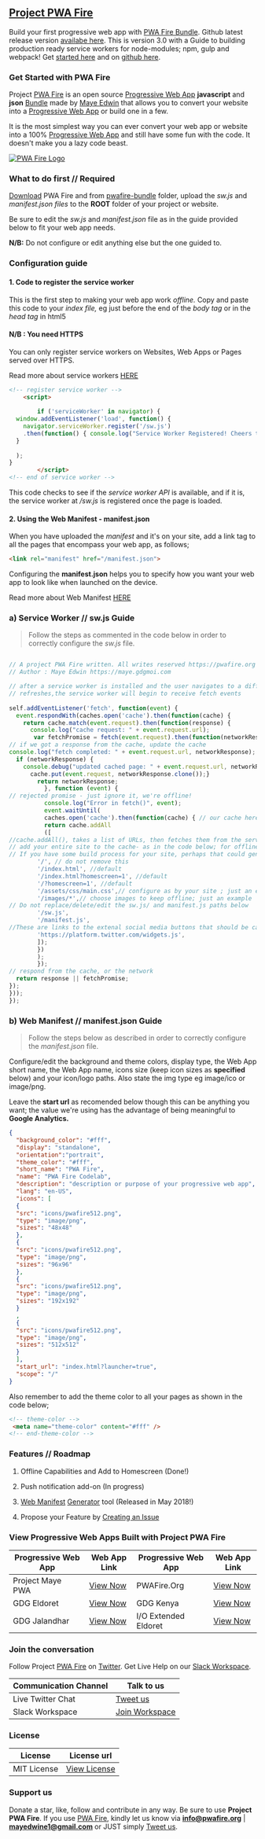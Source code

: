 ## [Project PWA Fire](https://pwafire.org)

Build your first progressive web app with [PWA Fire Bundle](https://pwafire.org/developer/pwa/codelab/). Github latest release version [availabe here](https://github.com/mayeedwin/pwafire/releases). This is version 3.0 with a Guide to building production ready service workers for node-modules; npm, gulp and webpack! Get [started here](https://pwafire.org/developer/pwa/started/) and on [github here](https://github.com/mayeedwin/pwafire/tree/for-node-modules).
	
### Get Started with PWA Fire
Project [PWA Fire](https://twitter.com/pwafire) is an open source [Progressive Web App](https://www.linkedin.com/pulse/what-progressive-web-app-get-started-now-canaan-maye-edwin/) **javascript** and **json** [Bundle](https://github.com/mayeedwin/pwafire/tree/master/pwafire-bundle) made by [Maye Edwin](https://maye.gdgmoi.com) that allows you to convert your website into a [Progressive Web App](https://www.linkedin.com/pulse/what-progressive-web-app-get-started-now-canaan-maye-edwin/) or build one in a few. 

It is the most simplest way you can ever convert your web app or website into a 100% [Progressive Web App](https://www.linkedin.com/pulse/what-progressive-web-app-get-started-now-canaan-maye-edwin/) and still have some fun with the code. It doesn't make you a lazy code beast.

[![PWA Fire Logo](https://github.com/mayeedwin/pwafire/blob/master/_layouts/pwafirebannerlogo.png)](https://pwafire.org)
### What to do first // Required
[Download](https://github.com/mayeedwin/pwafire/archive/master.zip) PWA Fire and from [pwafire-bundle](https://github.com/mayeedwin/pwafire/tree/master/pwafire-bundle) folder, upload the *sw.js* and *manifest.json files* to the **ROOT** folder of your project or website.

Be sure to edit the *sw.js* and *manifest.json* file as in the guide provided below to fit your web app needs.

**N/B:** Do not configure or edit anything else but the one guided to.

### Configuration guide
#### 1. Code to register the service worker
This is the first step to making your web app work *offline.* Copy and paste this code to your *index file,* eg just before the end of the *body tag* or in the *head tag* in html5

#### N/B : You need HTTPS
You can only register service workers on Websites, Web Apps or Pages served over HTTPS.

Read more about service workers [HERE](https://developers.google.com/web/fundamentals/primers/service-workers/)

```html
<!-- register service worker -->
	<script>
	
	    if ('serviceWorker' in navigator) {
  window.addEventListener('load', function() {
    navigator.serviceWorker.register('/sw.js')
    .then(function() { console.log("Service Worker Registered! Cheers to PWA Fire!"); });
  }
  
  );
}
        </script>
<!-- end of service worker -->
```
This code checks to see if the *service worker API* is available, and if it is, the service worker at */sw.js* is registered once the page is loaded.

#### 2. Using the Web Manifest - manifest.json
When you have uploaded the *manifest* and it's on your site, add a link tag to all the pages that encompass your web app, as follows;
```html
<link rel="manifest" href="/manifest.json">
```
Configuring the **manifest.json** helps you to specify how you want your web app to look like when launched on the device.

Read more about Web Manifest [HERE](https://developers.google.com/web/fundamentals/web-app-manifest/)

### a) Service Worker // sw.js Guide
>Follow the steps as commented in the code below in order to correctly configure the *sw.js* file.

```javascript

// A project PWA Fire written. All writes reserved https://pwafire.org 2018.
// Author : Maye Edwin https://maye.gdgmoi.com

// after a service worker is installed and the user navigates to a different page or 
// refreshes,the service worker will begin to receive fetch events
    
self.addEventListener('fetch', function(event) {
  event.respondWith(caches.open('cache').then(function(cache) {
    return cache.match(event.request).then(function(response) {
      console.log("cache request: " + event.request.url);
       var fetchPromise = fetch(event.request).then(function(networkResponse) {           
// if we got a response from the cache, update the cache                   
console.log("fetch completed: " + event.request.url, networkResponse);
  if (networkResponse) {
    console.debug("updated cached page: " + event.request.url, networkResponse);
      cache.put(event.request, networkResponse.clone());}
        return networkResponse;
          }, function (event) {   
// rejected promise - just ignore it, we're offline!   
          console.log("Error in fetch()", event);
          event.waitUntil(
          caches.open('cache').then(function(cache) { // our cache here is named *cache* in the caches.open()
          return cache.addAll
          ([            
//cache.addAll(), takes a list of URLs, then fetches them from the server and adds the response to the cache.           
// add your entire site to the cache- as in the code below; for offline access
// If you have some build process for your site, perhaps that could generate the list of possible URLs that a user might load.               
        '/', // do not remove this
        '/index.html', //default
        '/index.html?homescreen=1', //default
        '/?homescreen=1', //default
        '/assets/css/main.css',// configure as by your site ; just an example
        '/images/*',// choose images to keep offline; just an example
// Do not replace/delete/edit the sw.js/ and manifest.js paths below
        '/sw.js',
        '/manifest.js',
//These are links to the extenal social media buttons that should be cached; we have used twitter's as an example
        'https://platform.twitter.com/widgets.js',       
        ]);
        })
        );
        });
// respond from the cache, or the network
  return response || fetchPromise;
});
}));
});

```
### b) Web Manifest // manifest.json Guide
>Follow the steps below as described in order to correctly configure the *manifest.json* file.

Configure/edit the background and theme colors, display type, the Web App short name, the Web App name, icons size (keep icon sizes as **specified** below) and your icon/logo paths. Also state the img type eg image/ico or image/png.

Leave the **start url** as recomended below though this can be anything you want; the value we're using has the advantage of being meaningful to **Google Analytics.**

```json
{
  "background_color": "#fff",
  "display": "standalone",
  "orientation":"portrait",
  "theme_color": "#fff",           
  "short_name": "PWA Fire",
  "name": "PWA Fire Codelab",
  "description": "description or purpose of your progressive web app",
  "lang": "en-US",
  "icons": [
  {
  "src": "icons/pwafire512.png",
  "type": "image/png",
  "sizes": "48x48"
  },
  {
  "src": "icons/pwafire512.png",
  "type": "image/png",
  "sizes": "96x96"
  },
  {
  "src": "icons/pwafire512.png",
  "type": "image/png",
  "sizes": "192x192"
  }
  ,
  {
  "src": "icons/pwafire512.png",
  "type": "image/png",
  "sizes": "512x512"
  } 
  ],
  "start_url": "index.html?launcher=true",
  "scope": "/"
}
```
Also remember to add the theme color to all your pages as shown in the code below;

```html
<!-- theme-color -->
 <meta name="theme-color" content="#fff" />
<!-- end-theme-color -->
```
### Features // Roadmap
1. Offline Capabilities and Add to Homescreen (Done!) 

2. Push notification add-on (In progress)

3. [Web Manifest](https://pwafire.org/developer/tools/get-manifest/) [Generator](https://pwafire.org/developer/tools/get-manifest/) tool (Released in May 2018!)

4. Propose your Feature by [Creating an Issue](https://github.com/mayeedwin/pwafire/issues/new)

### View Progressive Web Apps Built with Project PWA Fire

| Progressive Web App | Web App Link | Progressive Web App | Web App Link |
| --- | --- | --- | --- |
| Project Maye PWA | [View Now](https://maye.gdgmoi.com) | PWAFire.Org | [View Now](https://pwafire.org) | 
| GDG Eldoret | [View Now](https://gdgmoi.com) | GDG Kenya | [View Now](https://gdgkenya.org) |
| GDG Jalandhar | [View Now](https://gdgjalandhar.com) | I/O Extended Eldoret | [View Now](https://io.gdgmoi.com) |


### Join the conversation 
Follow Project [PWA Fire](https://twitter.com/pwafire) on [Twitter](https://twitter.com/pwafire). Get Live Help on our [Slack Workspace](https://join.slack.com/t/pwafire/shared_invite/enQtMjk1MjUzNDY5NDkyLWQzYTFhOTNjMTU2NzBjMTBhMjZkNDJkOTY0YzgxYWViNTI4YzgyZDUxNGIyYzlkM2RiZjc2NTAwMzRhMmZkZmI). 

| Communication Channel | Talk to us |
| --- | --- |
| Live Twitter Chat | [Tweet us](https://twitter.com/pwafire) |
| Slack Workspace | [Join Workspace](http://bit.ly/2oPNK7S) |

### License
| License |License url |
| --- | --- |
| MIT License | [View License](https://github.com/mayeedwin/pwafire/blob/master/.github/LICENSE) |

### Support us 
Donate a star, like, follow and contribute in any way. Be sure to use **Project PWA Fire**. If you use [PWA Fire](https://pwafire.org/developer), kindly let us know via **info@pwafire.org** | **mayedwine1@gmail.com** or JUST simply [Tweet us](https://twitter.com/pwafire).
